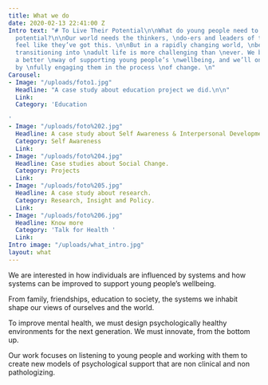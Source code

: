 ```yaml
---
title: What we do
date: 2020-02-13 22:41:00 Z
Intro text: "# To Live Their Potential\n\nWhat do young people need to live \ntheir
  potential?\n\nOur world needs the thinkers, \ndo-ers and leaders of tomorrow \nto
  feel like they’ve got this. \n\nBut in a rapidly changing world, \nbeing young and
  transitioning into \nadult life is more challenging than \never. We believe there’s
  a better \nway of supporting young people’s \nwellbeing, and we’ll only find it
  by \nfully engaging them in the process \nof change. \n"
Carousel:
- Image: "/uploads/foto1.jpg"
  Headline: "A case study about education project we did.\n\n"
  Link: 
  Category: 'Education

'
- Image: "/uploads/foto%202.jpg"
  Headline: A case study about Self Awareness & Interpersonal Development.
  Category: Self Awareness
  Link: 
- Image: "/uploads/foto%204.jpg"
  Headline: Case studies about Social Change.
  Category: Projects
  Link: 
- Image: "/uploads/foto%205.jpg"
  Headline: A case study about research.
  Category: Research, Insight and Policy.
  Link: 
- Image: "/uploads/foto%206.jpg"
  Headline: Know more
  Category: 'Talk for Health '
  Link: 
Intro image: "/uploads/what_intro.jpg"
layout: what
---
```


We are interested in how individuals are influenced by systems and how systems can be improved to support young people’s wellbeing.

From family, friendships, education to society, the systems we inhabit shape our views of ourselves and the world.

To improve mental health, we must design psychologically healthy environments for the next generation. We must innovate, from the bottom up.

Our work focuses on listening to young people and working with them to create new models of psychological support that are non clinical and non pathologizing.

